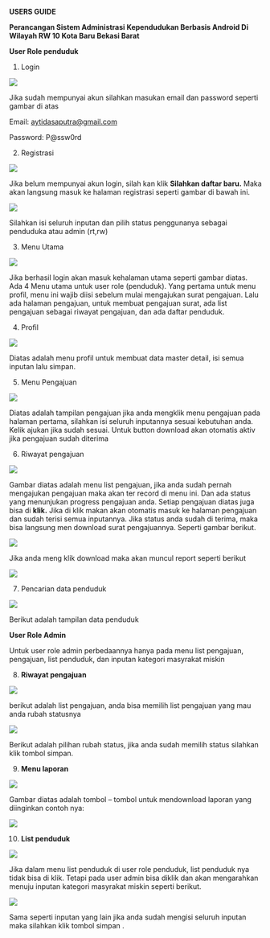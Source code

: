 ﻿**USERS GUIDE**

**Perancangan Sistem Administrasi Kependudukan Berbasis Android Di Wilayah RW 10 Kota Baru Bekasi Barat**

**User Role penduduk**

1. Login

![](https://raw.githubusercontent.com/aytidasaputra/images/main/Aspose.Words.706953d9-f99c-412d-97c5-8ed04d1bc1d7.001.png)

Jika sudah mempunyai akun silahkan masukan email dan password seperti gambar di atas

Email: <aytidasaputra@gmail.com>

Password: P@ssw0rd

2. Registrasi

![](https://raw.githubusercontent.com/aytidasaputra/images/main/Aspose.Words.706953d9-f99c-412d-97c5-8ed04d1bc1d7.001.png)

Jika belum mempunyai akun login, silah kan klik **Silahkan daftar baru.** Maka akan langsung masuk ke halaman registrasi seperti gambar di bawah ini.

![](https://raw.githubusercontent.com/aytidasaputra/images/main/Aspose.Words.706953d9-f99c-412d-97c5-8ed04d1bc1d7.003.png)

Silahkan isi seluruh inputan dan pilih status penggunanya sebagai penduduka atau admin (rt,rw)

3. Menu Utama

![](https://raw.githubusercontent.com/aytidasaputra/images/main/Aspose.Words.706953d9-f99c-412d-97c5-8ed04d1bc1d7.004.png)

Jika berhasil login akan masuk kehalaman utama seperti gambar diatas. Ada 4 Menu utama untuk user role (penduduk). Yang pertama untuk menu profil, menu ini wajib diisi sebelum mulai mengajukan surat pengajuan. Lalu ada halaman pengajuan, untuk membuat pengajuan surat, ada list pengajuan sebagai riwayat pengajuan, dan ada daftar penduduk.

4. Profil

![](https://raw.githubusercontent.com/aytidasaputra/images/main/Aspose.Words.706953d9-f99c-412d-97c5-8ed04d1bc1d7.005.png)

Diatas adalah menu profil untuk membuat data master detail, isi semua inputan lalu simpan.

5. Menu Pengajuan

![](https://raw.githubusercontent.com/aytidasaputra/images/main/Aspose.Words.706953d9-f99c-412d-97c5-8ed04d1bc1d7.006.png)

Diatas adalah tampilan pengajuan jika anda mengklik menu pengajuan pada halaman pertama, silahkan isi seluruh inputannya sesuai kebutuhan anda. Kelik ajukan jika sudah sesuai. Untuk button download akan otomatis aktiv jika pengajuan sudah diterima

6. Riwayat pengajuan

![](https://raw.githubusercontent.com/aytidasaputra/images/main/Aspose.Words.706953d9-f99c-412d-97c5-8ed04d1bc1d7.007.png)

Gambar diatas adalah menu list pengajuan, jika anda sudah pernah mengajukan pengajuan maka akan ter record di menu ini. Dan ada status yang menunjukan progress pengajuan anda. Setiap pengajuan diatas juga bisa di **klik.**  Jika di klik makan akan otomatis masuk ke halaman pengajuan dan sudah terisi semua inputannya. Jika status anda sudah di terima, maka bisa langsung men download surat pengajuannya. Seperti gambar berikut.

![](https://raw.githubusercontent.com/aytidasaputra/images/main/Aspose.Words.706953d9-f99c-412d-97c5-8ed04d1bc1d7.008.png)

Jika anda meng klik download maka akan muncul report seperti berikut

![](https://raw.githubusercontent.com/aytidasaputra/images/main/Aspose.Words.706953d9-f99c-412d-97c5-8ed04d1bc1d7.009.png)

7. Pencarian data penduduk

![](https://raw.githubusercontent.com/aytidasaputra/images/main/Aspose.Words.706953d9-f99c-412d-97c5-8ed04d1bc1d7.010.png)

Berikut adalah tampilan data penduduk

**User Role Admin**

Untuk user role admin perbedaannya hanya pada menu list pengajuan, pengajuan, list penduduk, dan inputan kategori masyrakat miskin

8. **Riwayat pengajuan**

![](https://raw.githubusercontent.com/aytidasaputra/images/main/Aspose.Words.706953d9-f99c-412d-97c5-8ed04d1bc1d7.011.png)

berikut adalah list pengajuan, anda bisa memilih list pengajuan yang mau anda rubah statusnya

![](https://raw.githubusercontent.com/aytidasaputra/images/main/Aspose.Words.706953d9-f99c-412d-97c5-8ed04d1bc1d7.012.png)

Berikut adalah pilihan rubah status, jika anda sudah memilih status silahkan klik tombol simpan.

9. **Menu laporan**

![](https://github.com/aytidasaputra/images/blob/main/Aspose.Words.706953d9-f99c-412d-97c5-8ed04d1bc1d7.013.png)

Gambar diatas adalah tombol – tombol untuk mendownload laporan yang diinginkan contoh nya:

![](https://raw.githubusercontent.com/aytidasaputra/images/main/Aspose.Words.706953d9-f99c-412d-97c5-8ed04d1bc1d7.014.png)

10. **List penduduk**

![](https://raw.githubusercontent.com/aytidasaputra/images/main/Aspose.Words.706953d9-f99c-412d-97c5-8ed04d1bc1d7.015.png)

Jika dalam menu list penduduk di user role penduduk, list penduduk nya tidak bisa di klik. Tetapi pada user admin bisa diklik dan akan mengarahkan menuju inputan kategori masyrakat miskin seperti berikut.

![](https://raw.githubusercontent.com/aytidasaputra/images/main/Aspose.Words.706953d9-f99c-412d-97c5-8ed04d1bc1d7.016.png)

Sama seperti inputan yang lain jika anda sudah mengisi seluruh inputan maka silahkan klik tombol simpan .
